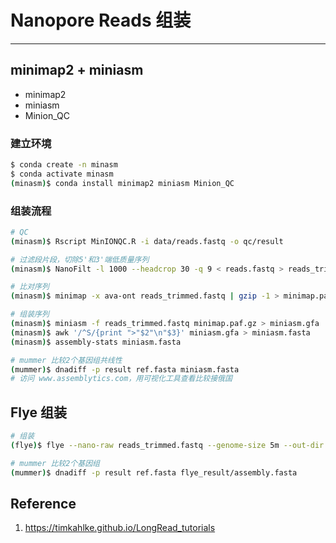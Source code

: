 # Nanopore Reads 组装



---

## minimap2 + miniasm

- minimap2
- miniasm
- Minion_QC

### 建立环境

```bash
$ conda create -n minasm
$ conda activate minasm
(minasm)$ conda install minimap2 miniasm Minion_QC
```

### 组装流程

```bash
# QC
(minasm)$ Rscript MinIONQC.R -i data/reads.fastq -o qc/result

# 过滤段片段，切除5'和3'端低质量序列
(minasm)$ NanoFilt -l 1000 --headcrop 30 -q 9 < reads.fastq > reads_trimmed.fastq

# 比对序列
(minasm)$ minimap -x ava-ont reads_trimmed.fastq | gzip -1 > minimap.paf.gz

# 组装序列
(minasm)$ miniasm -f reads_trimmed.fastq minimap.paf.gz > miniasm.gfa
(minasm)$ awk '/^S/{print ">"$2"\n"$3}' miniasm.gfa > miniasm.fasta
(minasm)$ assembly-stats miniasm.fasta

# mummer 比较2个基因组共线性
(mummer)$ dnadiff -p result ref.fasta miniasm.fasta
# 访问 www.assemblytics.com，用可视化工具查看比较接俄国
```

## Flye 组装

```bash
# 组装
(flye)$ flye --nano-raw reads_trimmed.fastq --genome-size 5m --out-dir flye_result

# mummer 比较2个基因组
(mummer)$ dnadiff -p result ref.fasta flye_result/assembly.fasta
```

## Reference

1. https://timkahlke.github.io/LongRead_tutorials
